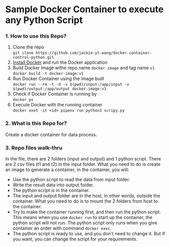# Sample Docker Container to execute any Python Script 
### 1. How to use this Repo?
1. Clone the repo <br/>`git clone https://github.com/jackie-yt-wang/docker-container-control-python.git`
2. [Install Docker](https://www.docker.com/products/docker-desktop/) and run the Docker application
3. Build Docker Image withe repo name `docker-image` and tag name `v1`<br/>`docker build -t docker-image:v1`
4. Run Docker Container using the image built <br/>`docker run --rm -t -d -v $(pwd)/input:/app/input -v $(pwd)/output:/app/output docker-image:v1`
5. Check if Docker Container is running by <br/>`docker ps`
5. Execute Docker with the running container <br/>`docker exet -it <id> pipenv run python3 scripy.py`

### 2. What is this Repo for?

Create a docker container for data process.

### 3. Repo files walk-thru

In the file, there are 2 folders (input and output) and 1 python script. There are 2 csv files (t1 and t2) in the input folder.
What you need to do is create an image to generate a container, in the container, you will:

- Use the python script to read the data from input folder.
- Write the result data into output folder.
- The python script is in the container.
- The input and output folder are in the host, in other words, outside the container. What you need to do is to mount the 2 folders from host to the container.
- Try to make the container running first, and then run the python script. This means when you use `docker run` to start up the container, the python script will not run. The python script only runs when you give container an order with command `docker exec`.
- The python script is ready to use, and you don't need to change it. But if you want, you can change the script for your requirements.
